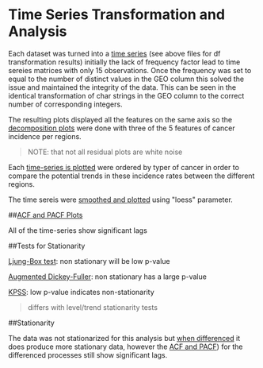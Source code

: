 # Time Series Transformation and Analysis

Each dataset was turned into a [time series](https://github.com/OROY97/CIND820-OR/blob/1117ae88d1a14552956481c2849766c92624953f/PROJECT820.rmd#L174-L194) (see above files for df transformation results) initially the lack of frequency factor lead to time sereies matrices with only 15 observations. Once the frequency was set to equal to the number of distinct values in the GEO column this solved the issue and maintained the integrity of the data. This can be seen in the identical transformation of char strings in the GEO column to the correct number of corresponding integers.

The resulting plots displayed all the features on the same axis so the [decomposition plots](https://github.com/OROY97/CIND820-OR/blob/1117ae88d1a14552956481c2849766c92624953f/PROJECT820.rmd#L174-L194) were done with three of the 5 features of cancer incidence per regions. 
>NOTE: that not all residual plots are white noise

Each [time-series is plotted](https://github.com/OROY97/CIND820-OR/blob/1117ae88d1a14552956481c2849766c92624953f/PROJECT820.rmd#L233-L260) were ordered by typer of cancer in order to compare the potential trends in these incidence rates between the different regions.

The time sereis were [smoothed and plotted](https://github.com/OROY97/CIND820-OR/blob/main/PROJECT820.rmd#:~:text=%60%60%60-,%60%60%60%7Br%20Ontario%20Smooth%7D,%60%60%60,-Part%204B%3A%20Differencing) using "loess" parameter.

##[ACF and PACF Plots](https://github.com/OROY97/CIND820-OR/blob/1117ae88d1a14552956481c2849766c92624953f/PROJECT820.rmd#L266-L320)

All of the time-series show significant lags

##Tests for Stationarity

[Ljung-Box test](https://github.com/OROY97/CIND820-OR/blob/1117ae88d1a14552956481c2849766c92624953f/PROJECT820.rmd#L324-L351): non stationary will be low p-value

[Augmented Dickey-Fuller](https://github.com/OROY97/CIND820-OR/blob/1117ae88d1a14552956481c2849766c92624953f/PROJECT820.rmd#L358-L385): non stationary has a large p-value

[KPSS](https://github.com/OROY97/CIND820-OR/blob/1117ae88d1a14552956481c2849766c92624953f/PROJECT820.rmd#L389-L417): low p-value indicates non-stationarity
>differs with level/trend stationarity tests

##Stationarity

The data was not stationarized for this analysis but [when differenced](https://github.com/OROY97/CIND820-OR/blob/main/PROJECT820.rmd#:~:text=%60%60%60-,Part%204B%3A%20Differencing,%60%60%60,-Part%205%3A%20Stationary) it does produce more stationary data, however the [ACF and PACF](https://github.com/OROY97/CIND820-OR/blob/main/PROJECT820.rmd#:~:text=%60%60%60%7Br%20preliminary%20diff%20time%20series,ts_ter.dif.6%2C%20type%3D%20%22partial%22)) for the differenced processes still show significant lags.

